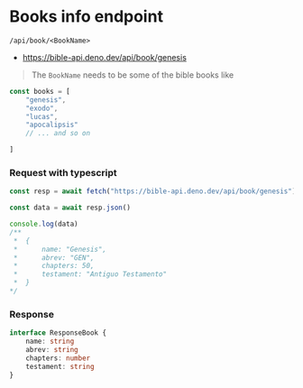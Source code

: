 
# Books info endpoint

`/api/book/<BookName>`

* https://bible-api.deno.dev/api/book/genesis

> The `BookName` needs to be some of the bible books like

```ts
const books = [
	"genesis",
	"exodo",
	"lucas",
	"apocalipsis"
	// ... and so on

]
```

### Request with typescript

```ts
const resp = await fetch("https://bible-api.deno.dev/api/book/genesis")

const data = await resp.json()

console.log(data) 
/**
 *  { 
 * 		name: "Genesis", 
 * 	 	abrev: "GEN", 
 * 		chapters: 50, 
 * 		testament: "Antiguo Testamento" 
 *  }
*/
```


### Response


```ts
interface ResponseBook {
	name: string
	abrev: string	
	chapters: number
	testament: string
}
```

<!--Check out the documentation for the [full list of runtime APIs](https://vitepress.dev/reference/runtime-api#usedata).-->

